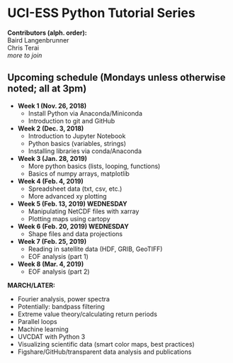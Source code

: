 # UCI-ESS Python Tutorial Series

**Contributors (alph. order):**  
Baird Langenbrunner  
Chris Terai  
_more to join_

## Upcoming schedule (Mondays unless otherwise noted; all at 3pm)
* __Week 1 (Nov. 26, 2018)__
  * Install Python via Anaconda/Miniconda
  * Introduction to git and GitHub
* __Week 2 (Dec. 3, 2018)__
  * Introduction to Jupyter Notebook
  * Python basics (variables, strings)
  * Installing libraries via conda/Anaconda
* __Week 3 (Jan. 28, 2019)__
  * More python basics (lists, looping, functions)
  * Basics of numpy arrays, matplotlib
* __Week 4 (Feb. 4, 2019)__
  * Spreadsheet data (txt, csv, etc.)
  * More advanced xy plotting
* __Week 5 (Feb. 13, 2019) WEDNESDAY__
  * Manipulating NetCDF files with xarray
  * Plotting maps using cartopy
* __Week 6 (Feb. 20, 2019) WEDNESDAY__
  * Shape files and data projections
* __Week 7 (Feb. 25, 2019)__
  * Reading in satellite data (HDF, GRIB, GeoTIFF)
  * EOF analysis (part 1)
* __Week 8 (Mar. 4, 2019)__
  * EOF analysis (part 2)

__MARCH/LATER:__
* Fourier analysis, power spectra
* Potentially:  bandpass filtering
* Extreme value theory/calculating return periods
* Parallel loops
* Machine learning
* UVCDAT with Python 3
* Visualizing scientific data (smart color maps, best practices)
* Figshare/GitHub/transparent data analysis and publications
